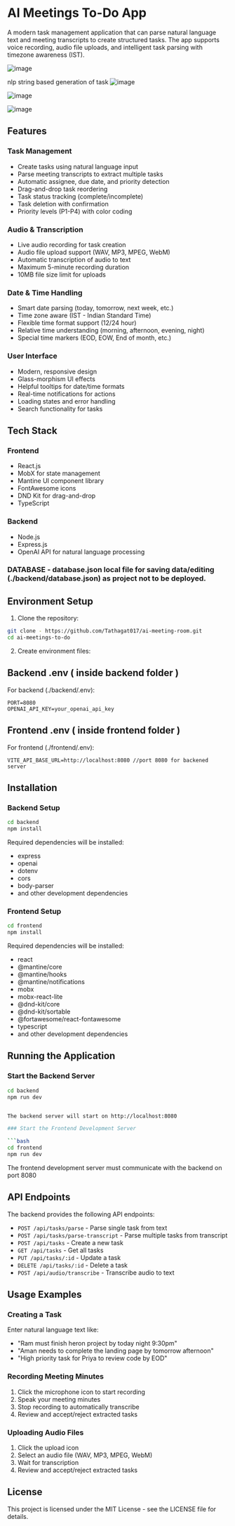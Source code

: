 # AI Meetings To-Do App

A modern task management application that can parse natural language text and meeting transcripts to create structured tasks. The app supports voice recording, audio file uploads, and intelligent task parsing with timezone awareness (IST).

![image](https://github.com/user-attachments/assets/c23338fe-57c9-422a-8f43-7dfe8ebd8644)

nlp string based generation of task
![image](https://github.com/user-attachments/assets/a358f444-0e65-4088-9586-e0cd35cb840b)


![image](https://github.com/user-attachments/assets/de8119f0-f54a-4b57-af34-ad9e6b22e81c)

![image](https://github.com/user-attachments/assets/fb783e88-f92e-490f-a09d-276552aea14d)

## Features

### Task Management

- Create tasks using natural language input
- Parse meeting transcripts to extract multiple tasks
- Automatic assignee, due date, and priority detection
- Drag-and-drop task reordering
- Task status tracking (complete/incomplete)
- Task deletion with confirmation
- Priority levels (P1-P4) with color coding

### Audio & Transcription

- Live audio recording for task creation
- Audio file upload support (WAV, MP3, MPEG, WebM)
- Automatic transcription of audio to text
- Maximum 5-minute recording duration
- 10MB file size limit for uploads

### Date & Time Handling

- Smart date parsing (today, tomorrow, next week, etc.)
- Time zone aware (IST - Indian Standard Time)
- Flexible time format support (12/24 hour)
- Relative time understanding (morning, afternoon, evening, night)
- Special time markers (EOD, EOW, End of month, etc.)

### User Interface

- Modern, responsive design
- Glass-morphism UI effects
- Helpful tooltips for date/time formats
- Real-time notifications for actions
- Loading states and error handling
- Search functionality for tasks

## Tech Stack

### Frontend

- React.js
- MobX for state management
- Mantine UI component library
- FontAwesome icons
- DND Kit for drag-and-drop
- TypeScript

### Backend

- Node.js
- Express.js
- OpenAI API for natural language processing

### DATABASE - database.json local file for saving data/editing (./backend/database.json) as project not to be deployed.

## Environment Setup

1. Clone the repository:

```bash
git clone - https://github.com/Tathagat017/ai-meeting-room.git
cd ai-meetings-to-do
```

2. Create environment files:

## Backend .env ( inside backend folder )

For backend (./backend/.env):

```
PORT=8080
OPENAI_API_KEY=your_openai_api_key
```

## Frontend .env ( inside frontend folder )

For frontend (./frontend/.env):

```
VITE_API_BASE_URL=http://localhost:8080 //port 8080 for backened server
```

## Installation

### Backend Setup

```bash
cd backend
npm install
```

Required dependencies will be installed:

- express
- openai
- dotenv
- cors
- body-parser
- and other development dependencies

### Frontend Setup

```bash
cd frontend
npm install
```

Required dependencies will be installed:

- react
- @mantine/core
- @mantine/hooks
- @mantine/notifications
- mobx
- mobx-react-lite
- @dnd-kit/core
- @dnd-kit/sortable
- @fortawesome/react-fontawesome
- typescript
- and other development dependencies

## Running the Application

### Start the Backend Server

````bash
cd backend
npm run dev


The backend server will start on http://localhost:8080

### Start the Frontend Development Server

```bash
cd frontend
npm run dev
````

The frontend development server must communicate with the backend on port 8080

## API Endpoints

The backend provides the following API endpoints:

- `POST /api/tasks/parse` - Parse single task from text
- `POST /api/tasks/parse-transcript` - Parse multiple tasks from transcript
- `POST /api/tasks` - Create a new task
- `GET /api/tasks` - Get all tasks
- `PUT /api/tasks/:id` - Update a task
- `DELETE /api/tasks/:id` - Delete a task
- `POST /api/audio/transcribe` - Transcribe audio to text

## Usage Examples

### Creating a Task

Enter natural language text like:

- "Ram must finish heron project by today night 9:30pm"
- "Aman needs to complete the landing page by tomorrow afternoon"
- "High priority task for Priya to review code by EOD"

### Recording Meeting Minutes

1. Click the microphone icon to start recording
2. Speak your meeting minutes
3. Stop recording to automatically transcribe
4. Review and accept/reject extracted tasks

### Uploading Audio Files

1. Click the upload icon
2. Select an audio file (WAV, MP3, MPEG, WebM)
3. Wait for transcription
4. Review and accept/reject extracted tasks

## License

This project is licensed under the MIT License - see the LICENSE file for details.
